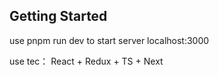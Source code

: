 

## Getting Started


use pnpm run dev to start server localhost:3000


use tec： React + Redux + TS + Next